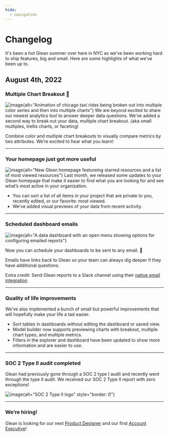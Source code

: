 ```yaml
---
hide:
  - navigation
---
```


# Changelog

It's been a hot Glean summer over here in NYC as we’ve been working hard to ship features, big and small. Here are some highlights of what we’ve been up to.

## August 4th, 2022

### Multiple Chart Breakout 🎉
![image](/assets/product_updates/220803_trellis.gif){alt="Animation of chicago taxi rides being broken out into multiple color series and then into multiple charts"}
We are beyond excited to share our newest analytics tool to answer deeper data questions. We’ve added a second way to break out your data, multiple chart breakout. (aka small multiples, trellis charts, or faceting)

Combine color and multiple chart breakouts to visually compare metrics by two attributes. We’re excited to hear what you learn!

---

### Your homepage just got more useful
![image](/assets/product_updates/220803_homepage.png){alt="New Glean homepage featureing starred resources and a list of most viewed resources"}
Last month, we released some updates to your Glean homepage that make it easier to find what you are looking for and see what’s most active in your organization.
* You can sort a list of all items in your project that are private to you, recently edited, or our favorite: most viewed.
* We’ve added visual previews of your data from recent activity.

---

### Scheduled dashboard emails
![image](/assets/product_updates/220803_dashboard_reports.png){alt="A data dashboard with an open menu showing options for configuring emailed reports"}

Now you can schedule your dashboards to be sent to any email. 🥳

Emails have links back to Glean so your team can always dig deeper if they have additional questions.

Extra credit: Send Glean reports to a Slack channel using their [native email integration](https://nyc.us3.list-manage.com/track/click?u=6300d55bcba31646550d3c1e4&id=06a81c7c2b&e=454d9cfee6)

---

### Quality of life improvements

We’ve also implemented a bunch of small but powerful improvements that will hopefully make your life a tad easier.

* Sort tables in dashboards without editing the dashboard or saved view.
* Model builder now supports previewing charts with breakout, multiple chart types, and multiple metrics.
* Filters in the explorer and dashboard have been updated to show more information and are easier to use.

---

### SOC 2 Type II audit completed

Glean had previously gone through a SOC 2 type I audit and recently went through the type II audit. We received our SOC 2 Type II report with zero exceptions!

![image](/assets/product_updates/220803_soc2.png){alt="SOC 2 Type II logo" style="border: 0"}

---

### We’re hiring!

Glean is looking for our next [Product Designer](https://glean.io/open-roles/product-designer) and our first [Account Executive](https://glean.io/open-roles/account-executive)!
